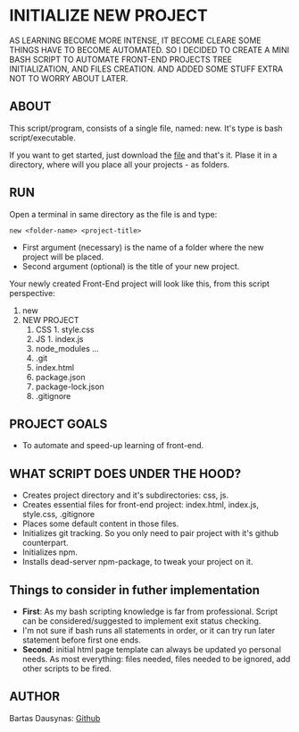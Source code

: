 # INITIALIZE NEW PROJECT

AS LEARNING BECOME MORE INTENSE, IT BECOME CLEARE SOME THINGS HAVE TO BECOME AUTOMATED.
SO I DECIDED TO CREATE A MINI BASH SCRIPT TO AUTOMATE FRONT-END PROJECTS TREE INITIALIZATION, AND FILES CREATION.
AND ADDED SOME STUFF EXTRA NOT TO WORRY ABOUT LATER.

## ABOUT

This script/program, consists of a single file, named: new.
It's type is bash script/executable.

If you want to get started, just download the [file](https://github.com/bartasd/create_new_project_script/blob/main/new) and that's it.
Plase it in a directory, where will you place all your projects - as folders.

##  RUN
Open a terminal in same directory as the file is and type:

```
new <folder-name> <project-title>
```
* First argument (necessary) <folder-name> is the name of a folder where the new project will be placed.
* Second argument (optional) <project-title> is the title of your new project.

Your newly created Front-End project will look like this, from this script perspective:

1. new
2. NEW PROJECT
    1. CSS
           1. style.css
    2. JS
           1. index.js
    3. node_modules
           ...
    4. .git
    5. index.html
    6. package.json
    7. package-lock.json
    8. .gitignore

## PROJECT GOALS

*  To automate and speed-up learning of front-end.

## WHAT SCRIPT DOES UNDER THE HOOD?

* Creates project directory and it's subdirectories: css, js.
* Creates essential files for front-end project: index.html, index.js, style.css, .gitignore
* Places some default content in those files.
* Initializes git tracking. So you only need to pair project with it's github counterpart.
* Initializes npm.
* Installs dead-server npm-package, to tweak your project on it.

## Things to consider in futher implementation

*  **First**: As my bash scripting knowledge is far from professional. Script can be considered/suggested to implement exit status checking.
*  I'm not sure if bash runs all statements in order, or it can try run later statement before first one ends.
*  **Second**: initial html page template can always be updated yo personal needs. As most everything: files needed, files needed to be ignored, add other scripts to be fired.

## AUTHOR

Bartas Dausynas: [Github](https://github.com/bartasd)
